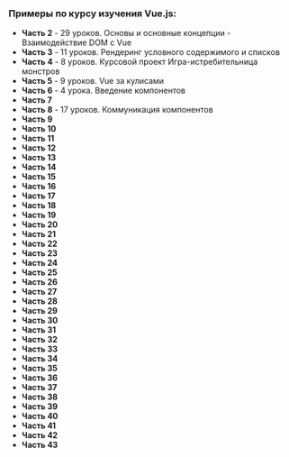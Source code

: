 ### Примеры по курсу изучения Vue.js:

- **Часть 2** - 29 уроков. Основы и основные концепции - Взаимодействие DOM с Vue
- **Часть 3** - 11 уроков. Рендеринг условного содержимого и списков
- **Часть 4** - 8 уроков. Курсовой проект Игра-истребительница монстров
- **Часть 5** - 9 уроков. Vue за кулисами
- **Часть 6** - 4 урока. Введение компонентов
- **Часть 7**
- **Часть 8** - 17 уроков. Коммуникация компонентов
- **Часть 9**
- **Часть 10**
- **Часть 11**
- **Часть 12**
- **Часть 13**
- **Часть 14**
- **Часть 15**
- **Часть 16**
- **Часть 17**
- **Часть 18**
- **Часть 19**
- **Часть 20**
- **Часть 21**
- **Часть 22**
- **Часть 23**
- **Часть 24**
- **Часть 25**
- **Часть 26**
- **Часть 27**
- **Часть 28**
- **Часть 29**
- **Часть 30**
- **Часть 31**
- **Часть 32**
- **Часть 33**
- **Часть 34**
- **Часть 35**
- **Часть 36**
- **Часть 37**
- **Часть 38**
- **Часть 39**
- **Часть 40**
- **Часть 41**
- **Часть 42**
- **Часть 43**




